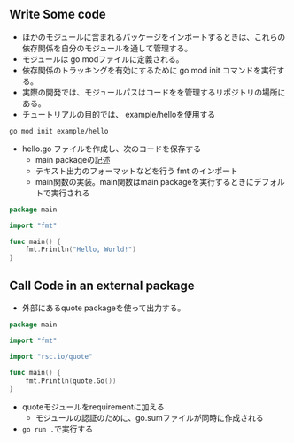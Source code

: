 ## Write Some code

- ほかのモジュールに含まれるパッケージをインポートするときは、これらの依存関係を自分のモジュールを通して管理する。
- モジュールは go.modファイルに定義される。
- 依存関係のトラッキングを有効にするために go mod init コマンドを実行する。
- 実際の開発では、モジュールパスはコードをを管理するリポジトリの場所にある。
- チュートリアルの目的では、 example/helloを使用する

```shell
go mod init example/hello
```

- hello.go ファイルを作成し、次のコードを保存する
  - main packageの記述
  - テキスト出力のフォーマットなどを行う fmt のインポート
  - main関数の実装。main関数はmain packageを実行するときにデフォルトで実行される

```go
package main

import "fmt"

func main() {
    fmt.Println("Hello, World!")
}
```

## Call Code in an external package

- 外部にあるquote packageを使って出力する。

```go
package main

import "fmt"

import "rsc.io/quote"

func main() {
    fmt.Println(quote.Go())
}
```

- quoteモジュールをrequirementに加える
  - モジュールの認証のために、go.sumファイルが同時に作成される
- `go run .`で実行する
